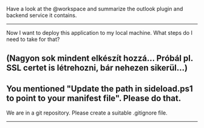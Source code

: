 Have a look at the @workspace and summarize the outlook plugin and backend service it contains.

---

Now I want to deploy this application to my local machine. What steps do I need to take for that?

(Nagyon sok mindent elkészít hozzá... Próbál pl. SSL certet is létrehozni, bár nehezen sikerül...)
---
You mentioned "Update the path in sideload.ps1 to point to your manifest file". Please do that.
---

We are in a git repository. Please create a suitable .gitignore file.

---

